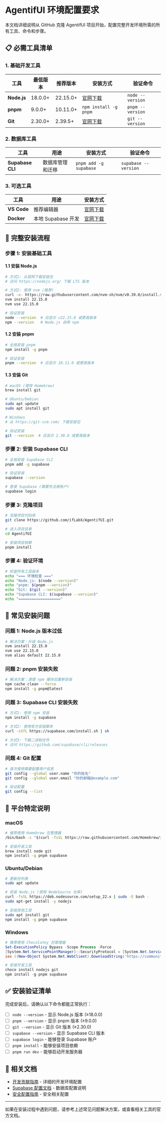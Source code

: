 # AgentifUI 环境配置要求

本文档详细说明从 GitHub 克隆 AgentifUI 项目开始，配置完整开发环境所需的所有工具、命令和步骤。

## 📋 必需工具清单

### 1. 基础开发工具

| 工具 | 最低版本 | 推荐版本 | 安装方式 | 验证命令 |
|------|----------|----------|----------|----------|
| **Node.js** | 18.0.0+ | 22.15.0+ | [官网下载](https://nodejs.org/) | `node --version` |
| **pnpm** | 9.0.0+ | 10.11.0+ | `npm install -g pnpm` | `pnpm --version` |
| **Git** | 2.30.0+ | 2.39.5+ | [官网下载](https://git-scm.com/) | `git --version` |

### 2. 数据库工具

| 工具 | 用途 | 安装方式 | 验证命令 |
|------|------|----------|----------|
| **Supabase CLI** | 数据库管理和迁移 | `pnpm add -g supabase` | `supabase --version` |

### 3. 可选工具

| 工具 | 用途 | 安装方式 |
|------|------|----------|
| **VS Code** | 推荐编辑器 | [官网下载](https://code.visualstudio.com/) |
| **Docker** | 本地 Supabase 开发 | [官网下载](https://docker.com/) |

## 🚀 完整安装流程

### 步骤 1: 安装基础工具

#### 1.1 安装 Node.js
```bash
# 方式1: 从官网下载安装包
# 访问 https://nodejs.org/ 下载 LTS 版本

# 方式2: 使用 nvm (推荐)
curl -o- https://raw.githubusercontent.com/nvm-sh/nvm/v0.39.0/install.sh | bash
nvm install 22.15.0
nvm use 22.15.0

# 验证安装
node --version  # 应显示 v22.15.0 或更高版本
npm --version   # Node.js 自带 npm
```

#### 1.2 安装 pnpm
```bash
# 全局安装 pnpm
npm install -g pnpm

# 验证安装
pnpm --version  # 应显示 10.11.0 或更高版本
```

#### 1.3 安装 Git
```bash
# macOS (使用 Homebrew)
brew install git

# Ubuntu/Debian
sudo apt update
sudo apt install git

# Windows
# 从 https://git-scm.com/ 下载安装包

# 验证安装
git --version  # 应显示 2.30.0 或更高版本
```

### 步骤 2: 安装 Supabase CLI

```bash
# 全局安装 Supabase CLI
pnpm add -g supabase

# 验证安装
supabase --version

# 登录 Supabase (需要先注册账户)
supabase login
```

### 步骤 3: 克隆项目

```bash
# 克隆项目代码库
git clone https://github.com/ifLabX/AgentifUI.git

# 进入项目目录
cd AgentifUI

# 安装项目依赖
pnpm install
```

### 步骤 4: 验证环境

```bash
# 检查所有工具版本
echo "=== 环境检查 ==="
echo "Node.js: $(node --version)"
echo "pnpm: $(pnpm --version)"
echo "Git: $(git --version)"
echo "Supabase CLI: $(supabase --version)"
echo "==================="
```

## 🔧 常见安装问题

### 问题 1: Node.js 版本过低
```bash
# 解决方案：升级 Node.js
nvm install 22.15.0
nvm use 22.15.0
nvm alias default 22.15.0
```

### 问题 2: pnpm 安装失败
```bash
# 解决方案：清理 npm 缓存后重新安装
npm cache clean --force
npm install -g pnpm@latest
```

### 问题 3: Supabase CLI 安装失败
```bash
# 方式1: 使用 npm 安装
npm install -g supabase

# 方式2: 使用官方安装脚本
curl -sSfL https://supabase.com/install.sh | sh

# 方式3: 下载二进制文件
# 访问 https://github.com/supabase/cli/releases
```

### 问题 4: Git 配置
```bash
# 首次使用需要配置用户信息
git config --global user.name "你的姓名"
git config --global user.email "你的邮箱@example.com"

# 验证配置
git config --list
```

## 📱 平台特定说明

### macOS
```bash
# 推荐使用 Homebrew 包管理器
/bin/bash -c "$(curl -fsSL https://raw.githubusercontent.com/Homebrew/install/HEAD/install.sh)"

# 安装开发工具
brew install node git
npm install -g pnpm supabase
```

### Ubuntu/Debian
```bash
# 更新包列表
sudo apt update

# 安装 Node.js (使用 NodeSource 仓库)
curl -fsSL https://deb.nodesource.com/setup_22.x | sudo -E bash -
sudo apt-get install -y nodejs

# 安装其他工具
sudo apt install git
npm install -g pnpm supabase
```

### Windows
```powershell
# 推荐使用 Chocolatey 包管理器
Set-ExecutionPolicy Bypass -Scope Process -Force
[System.Net.ServicePointManager]::SecurityProtocol = [System.Net.ServicePointManager]::SecurityProtocol -bor 3072
iex ((New-Object System.Net.WebClient).DownloadString('https://community.chocolatey.org/install.ps1'))

# 安装开发工具
choco install nodejs git
npm install -g pnpm supabase
```

## ✅ 安装验证清单

完成安装后，请确认以下命令都能正常执行：

- [ ] `node --version` - 显示 Node.js 版本 (≥18.0.0)
- [ ] `pnpm --version` - 显示 pnpm 版本 (≥9.0.0)
- [ ] `git --version` - 显示 Git 版本 (≥2.30.0)
- [ ] `supabase --version` - 显示 Supabase CLI 版本
- [ ] `supabase login` - 能够登录 Supabase 账户
- [ ] `pnpm install` - 能够安装项目依赖
- [ ] `pnpm run dev` - 能够启动开发服务器

## 🔗 相关文档

- [开发贡献指南](./CONTRIBUTING.md) - 详细的开发环境配置
- [Supabase 配置文档](./supabase-docs.md) - 数据库配置说明
- [安全配置指南](./security/README.md) - 安全相关配置

---

如果在安装过程中遇到问题，请参考上述常见问题解决方案，或查看相关工具的官方文档。 